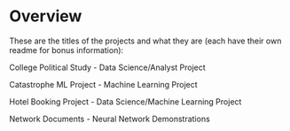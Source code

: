 # Overview
These are the titles of the projects and what they are (each have their own readme for bonus information):

College Political Study - Data Science/Analyst Project 

Catastrophe ML Project - Machine Learning Project 

Hotel Booking Project - Data Science/Machine Learning Project

Network Documents - Neural Network Demonstrations
